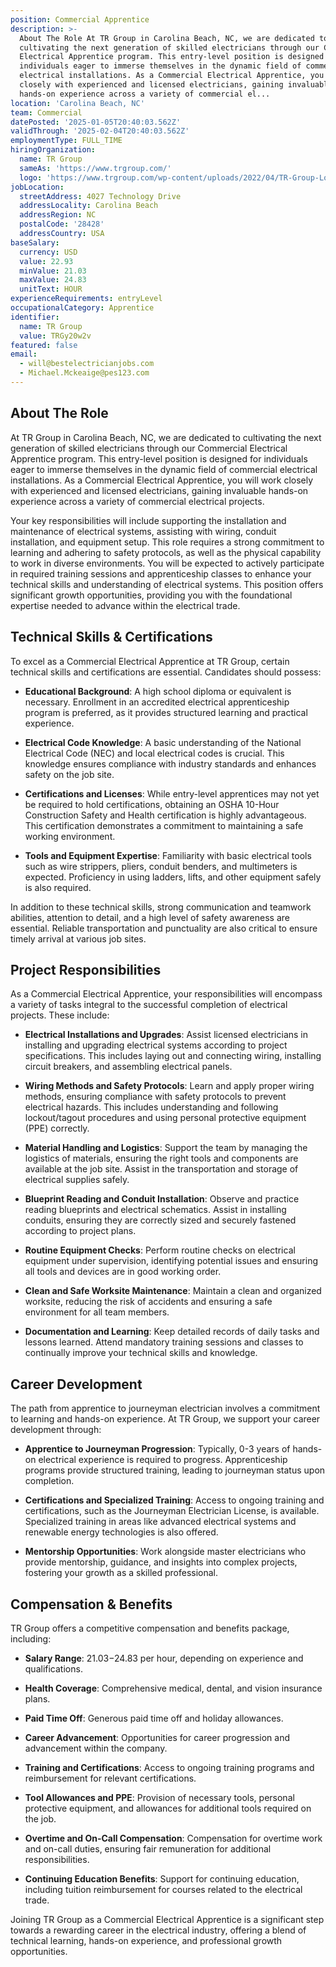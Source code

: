 ```yaml
---
position: Commercial Apprentice
description: >-
  About The Role At TR Group in Carolina Beach, NC, we are dedicated to
  cultivating the next generation of skilled electricians through our Commercial
  Electrical Apprentice program. This entry-level position is designed for
  individuals eager to immerse themselves in the dynamic field of commercial
  electrical installations. As a Commercial Electrical Apprentice, you will work
  closely with experienced and licensed electricians, gaining invaluable
  hands-on experience across a variety of commercial el...
location: 'Carolina Beach, NC'
team: Commercial
datePosted: '2025-01-05T20:40:03.562Z'
validThrough: '2025-02-04T20:40:03.562Z'
employmentType: FULL_TIME
hiringOrganization:
  name: TR Group
  sameAs: 'https://www.trgroup.com/'
  logo: 'https://www.trgroup.com/wp-content/uploads/2022/04/TR-Group-Logo.png'
jobLocation:
  streetAddress: 4027 Technology Drive
  addressLocality: Carolina Beach
  addressRegion: NC
  postalCode: '28428'
  addressCountry: USA
baseSalary:
  currency: USD
  value: 22.93
  minValue: 21.03
  maxValue: 24.83
  unitText: HOUR
experienceRequirements: entryLevel
occupationalCategory: Apprentice
identifier:
  name: TR Group
  value: TRGy20w2v
featured: false
email:
  - will@bestelectricianjobs.com
  - Michael.Mckeaige@pes123.com
---
```




## About The Role

At TR Group in Carolina Beach, NC, we are dedicated to cultivating the next generation of skilled electricians through our Commercial Electrical Apprentice program. This entry-level position is designed for individuals eager to immerse themselves in the dynamic field of commercial electrical installations. As a Commercial Electrical Apprentice, you will work closely with experienced and licensed electricians, gaining invaluable hands-on experience across a variety of commercial electrical projects. 

Your key responsibilities will include supporting the installation and maintenance of electrical systems, assisting with wiring, conduit installation, and equipment setup. This role requires a strong commitment to learning and adhering to safety protocols, as well as the physical capability to work in diverse environments. You will be expected to actively participate in required training sessions and apprenticeship classes to enhance your technical skills and understanding of electrical systems. This position offers significant growth opportunities, providing you with the foundational expertise needed to advance within the electrical trade.

## Technical Skills & Certifications

To excel as a Commercial Electrical Apprentice at TR Group, certain technical skills and certifications are essential. Candidates should possess:

- **Educational Background**: A high school diploma or equivalent is necessary. Enrollment in an accredited electrical apprenticeship program is preferred, as it provides structured learning and practical experience.
  
- **Electrical Code Knowledge**: A basic understanding of the National Electrical Code (NEC) and local electrical codes is crucial. This knowledge ensures compliance with industry standards and enhances safety on the job site.
  
- **Certifications and Licenses**: While entry-level apprentices may not yet be required to hold certifications, obtaining an OSHA 10-Hour Construction Safety and Health certification is highly advantageous. This certification demonstrates a commitment to maintaining a safe working environment.
  
- **Tools and Equipment Expertise**: Familiarity with basic electrical tools such as wire strippers, pliers, conduit benders, and multimeters is expected. Proficiency in using ladders, lifts, and other equipment safely is also required.

In addition to these technical skills, strong communication and teamwork abilities, attention to detail, and a high level of safety awareness are essential. Reliable transportation and punctuality are also critical to ensure timely arrival at various job sites.

## Project Responsibilities

As a Commercial Electrical Apprentice, your responsibilities will encompass a variety of tasks integral to the successful completion of electrical projects. These include:

- **Electrical Installations and Upgrades**: Assist licensed electricians in installing and upgrading electrical systems according to project specifications. This includes laying out and connecting wiring, installing circuit breakers, and assembling electrical panels.
  
- **Wiring Methods and Safety Protocols**: Learn and apply proper wiring methods, ensuring compliance with safety protocols to prevent electrical hazards. This includes understanding and following lockout/tagout procedures and using personal protective equipment (PPE) correctly.
  
- **Material Handling and Logistics**: Support the team by managing the logistics of materials, ensuring the right tools and components are available at the job site. Assist in the transportation and storage of electrical supplies safely.
  
- **Blueprint Reading and Conduit Installation**: Observe and practice reading blueprints and electrical schematics. Assist in installing conduits, ensuring they are correctly sized and securely fastened according to project plans.
  
- **Routine Equipment Checks**: Perform routine checks on electrical equipment under supervision, identifying potential issues and ensuring all tools and devices are in good working order.
  
- **Clean and Safe Worksite Maintenance**: Maintain a clean and organized worksite, reducing the risk of accidents and ensuring a safe environment for all team members.
  
- **Documentation and Learning**: Keep detailed records of daily tasks and lessons learned. Attend mandatory training sessions and classes to continually improve your technical skills and knowledge.

## Career Development

The path from apprentice to journeyman electrician involves a commitment to learning and hands-on experience. At TR Group, we support your career development through:

- **Apprentice to Journeyman Progression**: Typically, 0-3 years of hands-on electrical experience is required to progress. Apprenticeship programs provide structured training, leading to journeyman status upon completion.
  
- **Certifications and Specialized Training**: Access to ongoing training and certifications, such as the Journeyman Electrician License, is available. Specialized training in areas like advanced electrical systems and renewable energy technologies is also offered.
  
- **Mentorship Opportunities**: Work alongside master electricians who provide mentorship, guidance, and insights into complex projects, fostering your growth as a skilled professional.

## Compensation & Benefits

TR Group offers a competitive compensation and benefits package, including:

- **Salary Range**: $21.03-$24.83 per hour, depending on experience and qualifications.
  
- **Health Coverage**: Comprehensive medical, dental, and vision insurance plans.
  
- **Paid Time Off**: Generous paid time off and holiday allowances.
  
- **Career Advancement**: Opportunities for career progression and advancement within the company.
  
- **Training and Certifications**: Access to ongoing training programs and reimbursement for relevant certifications.
  
- **Tool Allowances and PPE**: Provision of necessary tools, personal protective equipment, and allowances for additional tools required on the job.
  
- **Overtime and On-Call Compensation**: Compensation for overtime work and on-call duties, ensuring fair remuneration for additional responsibilities.
  
- **Continuing Education Benefits**: Support for continuing education, including tuition reimbursement for courses related to the electrical trade.

Joining TR Group as a Commercial Electrical Apprentice is a significant step towards a rewarding career in the electrical industry, offering a blend of technical learning, hands-on experience, and professional growth opportunities.
